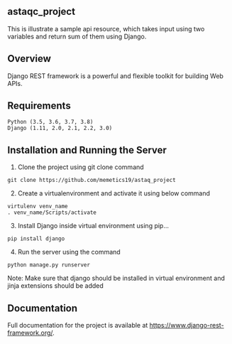 ## astaqc_project

This is illustrate a sample api resource, which takes input using two variables and return sum of them using Django.
## Overview

Django REST framework is a powerful and flexible toolkit for building Web APIs.

## Requirements


    Python (3.5, 3.6, 3.7, 3.8)
    Django (1.11, 2.0, 2.1, 2.2, 3.0)

## Installation and Running the Server 


 1. Clone the project using git clone command
 ```
 git clone https://github.com/memetics19/astaq_project
 ```

 2. Create a virtualenvironment and activate it using below command 
 
 ```
 virtulenv venv_name
 . venv_name/Scripts/activate
 
 ```
 3. Install Django inside virtual environment using pip...
 ```
 pip install django
 ```
 4. Run the server using the command 
 ```
 python manage.py runserver 
 ```
 
 Note: Make sure that django should be installed in virtual environment and jinja extensions should be added

## Documentation

Full documentation for the project is available at https://www.django-rest-framework.org/.
